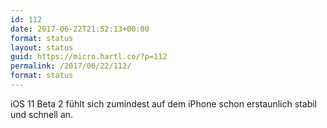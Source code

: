 ```yaml
---
id: 112
date: 2017-06-22T21:52:13+00:00
format: status
layout: status
guid: https://micro.hartl.co/?p=112
permalink: /2017/06/22/112/
format: status
---
```

iOS 11 Beta 2 fühlt sich zumindest auf dem iPhone schon erstaunlich stabil und schnell an.
